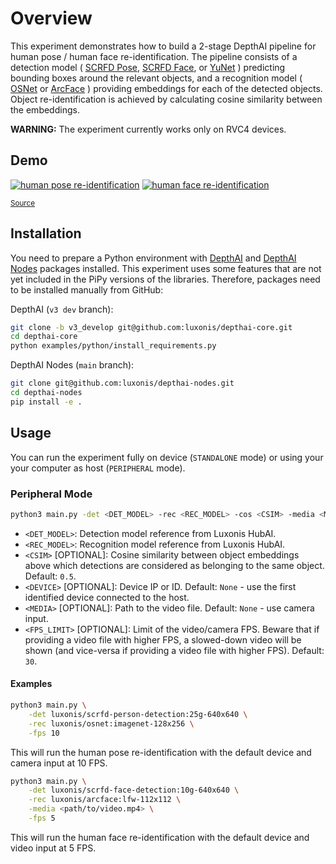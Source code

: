 # Overview

This experiment demonstrates how to build a 2-stage DepthAI pipeline for human pose / human face re-identification.
The pipeline consists of a detection model (
[SCRFD Pose](https://hub.luxonis.com/ai/models/c3830468-3178-4de6-bc09-0543bbe28b1c?view=page),
[SCRFD Face](https://hub.luxonis.com/ai/models/1f3d7546-66e4-43a8-8724-2fa27df1096f?view=page), or
[YuNet](https://hub.luxonis.com/ai/models/5d635f3c-45c0-41d2-8800-7ca3681b1915?view=page)
) predicting bounding boxes around the relevant objects, and a recognition model (
[OSNet](https://hub.luxonis.com/ai/models/6d853621-818b-4fa4-bd9a-d9bdcb5616e6?view=page) or
[ArcFace](https://hub.luxonis.com/ai/models/e24a577e-e2ff-4e4f-96b7-4afb63155eac?view=page)
) providing embeddings for each of the detected objects.
Object re-identification is achieved by calculating cosine similarity between the embeddings.

**WARNING:** The experiment currently works only on RVC4 devices.

## Demo

[![human pose re-identification](media/human_pose_reidentification.gif)](media/human_pose_reidentification.gif)
[![human face re-identification](media/human_face_reidentification.gif)](media/human_face_reidentification.gif)

<sup>[Source](https://www.pexels.com/video/happy-people-walking-on-green-grass-7551577/)</sup>

## Installation

You need to prepare a Python environment with [DepthAI](https://pypi.org/project/depthai/) and [DepthAI Nodes](https://pypi.org/project/depthai-nodes/) packages installed. This experiment uses some features that are not yet included in the PiPy versions of the libraries. Therefore, packages need to be installed manually from GitHub:

DepthAI (`v3 dev` branch):

```bash
git clone -b v3_develop git@github.com:luxonis/depthai-core.git
cd depthai-core
python examples/python/install_requirements.py
```

DepthAI Nodes (`main` branch):

```bash
git clone git@github.com:luxonis/depthai-nodes.git
cd depthai-nodes
pip install -e .
```

## Usage

You can run the experiment fully on device (`STANDALONE` mode) or using your your computer as host (`PERIPHERAL` mode).

### Peripheral Mode

```bash
python3 main.py -det <DET_MODEL> -rec <REC_MODEL> -cos <CSIM> -media <MEDIA> -fps <FPS_LIMIT> --device <DEVICE>
```

- `<DET_MODEL>`: Detection model reference from Luxonis HubAI.
- `<REC_MODEL>`: Recognition model reference from Luxonis HubAI.
- `<CSIM>` \[OPTIONAL\]: Cosine similarity between object embeddings above which detections are considered as belonging to the same object. Default: `0.5`.
- `<DEVICE>` \[OPTIONAL\]: Device IP or ID. Default: `None` - use the first identified device connected to the host.
- `<MEDIA>` \[OPTIONAL\]: Path to the video file. Default: `None` - use camera input.
- `<FPS_LIMIT>` \[OPTIONAL\]: Limit of the video/camera FPS. Beware that if providing a video file with higher FPS, a slowed-down video will be shown (and vice-versa if providing a video file with higher FPS). Default: `30`.

#### Examples

```bash
python3 main.py \
    -det luxonis/scrfd-person-detection:25g-640x640 \
    -rec luxonis/osnet:imagenet-128x256 \
    -fps 10
```

This will run the human pose re-identification with the default device and camera input at 10 FPS.

```bash
python3 main.py \
    -det luxonis/scrfd-face-detection:10g-640x640 \
    -rec luxonis/arcface:lfw-112x112 \
    -media <path/to/video.mp4> \
    -fps 5
```

This will run the human face re-identification with the default device and video input at 5 FPS.
